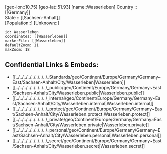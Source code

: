 ﻿---
location: [51.93,10.75] 
mapzoom: [7,12] 
mapmarker: city 
type: City
tags:
- geo/City


SpocWebEntityId: 35468
isDeleted: false
confidential: public

---
[geo-lon::10.75] 
[geo-lat::51.93] 
[name::Wasserleben] 
Country :: [[Germany]]  
State :: [[Sachsen-Anhalt]]  
[Population::] 
[Unknown::] 


```leaflet
id: Wasserleben
coordinates: [[Wasserleben]] 
markerFile: [[Wasserleben]] 
defaultZoom: 11 
maxZoom: 18
```


## Confidential Links & Embeds: 
- [[../../../../../../../../_Standards/geo/Continent/Europe/Germany/Germany~East/Sachsen-Anhalt/City/Wasserleben|Wasserleben]] 
- [[../../../../../../../../_public/geo/Continent/Europe/Germany/Germany~East/Sachsen-Anhalt/City/Wasserleben.public|Wasserleben.public]] 
- [[../../../../../../../../_internal/geo/Continent/Europe/Germany/Germany~East/Sachsen-Anhalt/City/Wasserleben.internal|Wasserleben.internal]] 
- [[../../../../../../../../_protect/geo/Continent/Europe/Germany/Germany~East/Sachsen-Anhalt/City/Wasserleben.protect|Wasserleben.protect]] 
- [[../../../../../../../../_private/geo/Continent/Europe/Germany/Germany~East/Sachsen-Anhalt/City/Wasserleben.private|Wasserleben.private]] 
- [[../../../../../../../../_personal/geo/Continent/Europe/Germany/Germany~East/Sachsen-Anhalt/City/Wasserleben.personal|Wasserleben.personal]] 
- [[../../../../../../../../_secret/geo/Continent/Europe/Germany/Germany~East/Sachsen-Anhalt/City/Wasserleben.secret|Wasserleben.secret]] 

